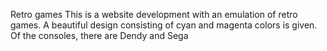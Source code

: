 Retro games
This is a website development with an emulation of retro games. A beautiful design consisting of cyan and magenta colors is given. Of the consoles, there are Dendy and Sega

